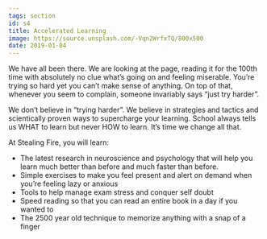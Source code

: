 ```yaml
---
tags: section
id: s4
title: Accelerated Learning
image: https://source.unsplash.com/-Vqn2WrfxTQ/800x500
date: 2019-01-04
---
```


We have all been there. We are looking at the page, reading it for the 100th time with absolutely no clue what’s going on and feeling miserable. You’re trying so hard yet you can’t make sense of anything. On top of that, whenever you seem to complain, someone invariably says “just try harder”.

We don’t believe in “trying harder”. We believe in strategies and tactics and scientically proven ways to supercharge your learning. School always tells us WHAT to learn but never HOW to learn. It’s time we change all that.

At Stealing Fire, you will learn:

- The latest research in neuroscience and psychology that will help you learn much better than before and much faster than before.
- Simple exercises to make you feel present and alert on demand when you’re feeling lazy or anxious
- Tools to help manage exam stress and conquer self doubt
- Speed reading so that you can read an entire book in a day if you wanted to
- The 2500 year old technique to memorize anything with a snap of a finger
